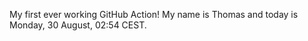 My first ever working GitHub Action!
My name is Thomas and today is Monday, 30 August, 02:54 CEST. 
